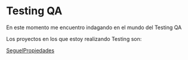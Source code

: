 # Testing QA

En este momento me encuentro indagando en el mundo del Testing QA 

Los proyectos en los que estoy realizando Testing son: 

[SeguelPropiedades](https://github.com/users/veronica-gonzalez/projects/3/views/6)
